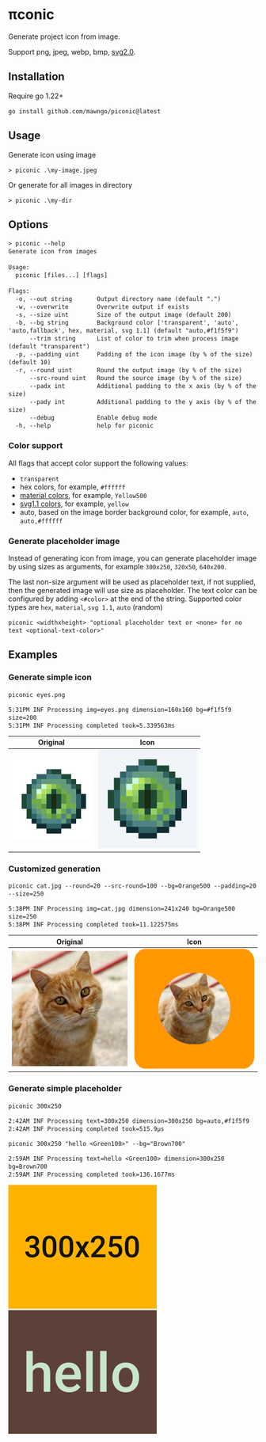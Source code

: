 # &pi;conic

Generate project icon from image.

Support png, jpeg, webp, bmp, [svg2.0](https://github.com/srwiley/oksvg).

## Installation

Require go 1.22+

```shell
go install github.com/mawngo/piconic@latest
```

## Usage

Generate icon using image

```shell
> piconic .\my-image.jpeg
```

Or generate for all images in directory

```shell
> piconic .\my-dir
```

## Options

```
> piconic --help
Generate icon from images

Usage:
  piconic [files...] [flags]

Flags:
  -o, --out string       Output directory name (default ".")
  -w, --overwrite        Overwrite output if exists
  -s, --size uint        Size of the output image (default 200)
  -b, --bg string        Background color ['transparent', 'auto', 'auto,fallback', hex, material, svg 1.1] (default "auto,#f1f5f9")
      --trim string      List of color to trim when process image (default "transparent")
  -p, --padding uint     Padding of the icon image (by % of the size) (default 10)
  -r, --round uint       Round the output image (by % of the size)
      --src-round uint   Round the source image (by % of the size)
      --padx int         Additional padding to the x axis (by % of the size)
      --pady int         Additional padding to the y axis (by % of the size)
      --debug            Enable debug mode
  -h, --help             help for piconic

```

### Color support

All flags that accept color support the following values:

- `transparent`
- hex colors, for example, `#ffffff`
- [material colors](https://m2.material.io/design/color/the-color-system.html), for example, `Yellow500`
- [svg1.1 colors](docs/SVG1.1_Color_Swatch.svg.png), for example, `yellow`
- auto, based on the image border background color, for example, `auto`, `auto,#ffffff`

### Generate placeholder image

Instead of generating icon from image, you can generate placeholder image by using sizes as arguments, for example
`300x250`, `320x50`, `640x200`.

The last non-size argument will be used as placeholder text, if not supplied, then the generated image will use size as
placeholder.
The text color can be configured by adding `<#color>` at the end of the string.
Supported color types are `hex`, `material`, `svg 1.1`, `auto` (random)

```shell
piconic <widthxheight> "optional placeholder text or <none> for no text <optional-text-color>"
```

## Examples

### Generate simple icon

```
piconic eyes.png
```

```shell
5:31PM INF Processing img=eyes.png dimension=160x160 bg=#f1f5f9 size=200
5:31PM INF Processing completed took=5.339563ms
```

| Original                   | Icon                                       |
|----------------------------|--------------------------------------------|
| ![eyes.png](docs/eyes.png) | ![eyes.200pc10.png](docs/eyes.200pc10.png) |

### Customized generation

```
piconic cat.jpg --round=20 --src-round=100 --bg=Orange500 --padding=20 --size=250
```

```shell
5:38PM INF Processing img=cat.jpg dimension=241x240 bg=Orange500 size=250
5:38PM INF Processing completed took=11.122575ms
```

| Original                 | Icon                                     |
|--------------------------|------------------------------------------|
| ![cat.jpg](docs/cat.jpg) | ![cat.250pc20.png](docs/cat.250pc20.png) |

### Generate simple placeholder

```
piconic 300x250
```

```shell
2:42AM INF Processing text=300x250 dimension=300x250 bg=auto,#f1f5f9
2:42AM INF Processing completed took=515.9µs
```

```
piconic 300x250 "hello <Green100>" --bg="Brown700"
```

```shell
2:59AM INF Processing text=hello <Green100> dimension=300x250 bg=Brown700
2:59AM INF Processing completed took=136.1677ms
```

![300x250pc10.png](docs/300x250pc10.png) ![hello-blue.300x250pc10.png](docs/hello-Green100.300x250pc10.png)
